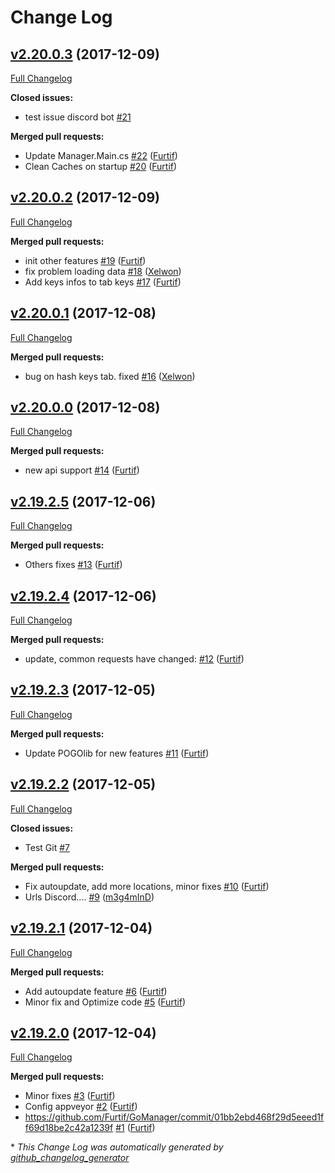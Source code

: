 # Change Log

## [v2.20.0.3](https://github.com/Furtif/GoManager/tree/v2.20.0.3) (2017-12-09)

[Full Changelog](https://github.com/Furtif/GoManager/compare/v2.20.0.2...v2.20.0.3)

**Closed issues:**

- test issue discord bot [\#21](https://github.com/Furtif/GoManager/issues/21)

**Merged pull requests:**

- Update Manager.Main.cs [\#22](https://github.com/Furtif/GoManager/pull/22) ([Furtif](https://github.com/Furtif))
- Clean Caches on startup [\#20](https://github.com/Furtif/GoManager/pull/20) ([Furtif](https://github.com/Furtif))

## [v2.20.0.2](https://github.com/Furtif/GoManager/tree/v2.20.0.2) (2017-12-09)

[Full Changelog](https://github.com/Furtif/GoManager/compare/v2.20.0.1...v2.20.0.2)

**Merged pull requests:**

-  init other features [\#19](https://github.com/Furtif/GoManager/pull/19) ([Furtif](https://github.com/Furtif))
- fix problem loading data [\#18](https://github.com/Furtif/GoManager/pull/18) ([Xelwon](https://github.com/Xelwon))
-  Add keys infos to tab keys [\#17](https://github.com/Furtif/GoManager/pull/17) ([Furtif](https://github.com/Furtif))

## [v2.20.0.1](https://github.com/Furtif/GoManager/tree/v2.20.0.1) (2017-12-08)

[Full Changelog](https://github.com/Furtif/GoManager/compare/v2.20.0.0...v2.20.0.1)

**Merged pull requests:**

- bug on hash keys tab. fixed [\#16](https://github.com/Furtif/GoManager/pull/16) ([Xelwon](https://github.com/Xelwon))

## [v2.20.0.0](https://github.com/Furtif/GoManager/tree/v2.20.0.0) (2017-12-08)

[Full Changelog](https://github.com/Furtif/GoManager/compare/v2.19.2.5...v2.20.0.0)

**Merged pull requests:**

- new api support [\#14](https://github.com/Furtif/GoManager/pull/14) ([Furtif](https://github.com/Furtif))

## [v2.19.2.5](https://github.com/Furtif/GoManager/tree/v2.19.2.5) (2017-12-06)

[Full Changelog](https://github.com/Furtif/GoManager/compare/v2.19.2.4...v2.19.2.5)

**Merged pull requests:**

- Others fixes [\#13](https://github.com/Furtif/GoManager/pull/13) ([Furtif](https://github.com/Furtif))

## [v2.19.2.4](https://github.com/Furtif/GoManager/tree/v2.19.2.4) (2017-12-06)

[Full Changelog](https://github.com/Furtif/GoManager/compare/v2.19.2.3...v2.19.2.4)

**Merged pull requests:**

- update, common requests have changed: [\#12](https://github.com/Furtif/GoManager/pull/12) ([Furtif](https://github.com/Furtif))

## [v2.19.2.3](https://github.com/Furtif/GoManager/tree/v2.19.2.3) (2017-12-05)

[Full Changelog](https://github.com/Furtif/GoManager/compare/v2.19.2.2...v2.19.2.3)

**Merged pull requests:**

- Update POGOlib for new features [\#11](https://github.com/Furtif/GoManager/pull/11) ([Furtif](https://github.com/Furtif))

## [v2.19.2.2](https://github.com/Furtif/GoManager/tree/v2.19.2.2) (2017-12-05)

[Full Changelog](https://github.com/Furtif/GoManager/compare/v2.19.2.1...v2.19.2.2)

**Closed issues:**

- Test Git [\#7](https://github.com/Furtif/GoManager/issues/7)

**Merged pull requests:**

- Fix autoupdate, add more locations, minor fixes [\#10](https://github.com/Furtif/GoManager/pull/10) ([Furtif](https://github.com/Furtif))
- Urls Discord.... [\#9](https://github.com/Furtif/GoManager/pull/9) ([m3g4mInD](https://github.com/m3g4mInD))

## [v2.19.2.1](https://github.com/Furtif/GoManager/tree/v2.19.2.1) (2017-12-04)

[Full Changelog](https://github.com/Furtif/GoManager/compare/v2.19.2.0...v2.19.2.1)

**Merged pull requests:**

- Add autoupdate feature [\#6](https://github.com/Furtif/GoManager/pull/6) ([Furtif](https://github.com/Furtif))
- Minor fix and Optimize code [\#5](https://github.com/Furtif/GoManager/pull/5) ([Furtif](https://github.com/Furtif))

## [v2.19.2.0](https://github.com/Furtif/GoManager/tree/v2.19.2.0) (2017-12-04)

[Full Changelog](https://github.com/Furtif/GoManager/compare/8752f2eec07a2310fd6321107202b2e74c750e2d...v2.19.2.0)

**Merged pull requests:**

- Minor fixes [\#3](https://github.com/Furtif/GoManager/pull/3) ([Furtif](https://github.com/Furtif))
- Config appveyor [\#2](https://github.com/Furtif/GoManager/pull/2) ([Furtif](https://github.com/Furtif))
- https://github.com/Furtif/GoManager/commit/01bb2ebd468f29d5eeed1ff69d18be2c42a1239f [\#1](https://github.com/Furtif/GoManager/pull/1) ([Furtif](https://github.com/Furtif))



\* *This Change Log was automatically generated by [github_changelog_generator](https://github.com/skywinder/Github-Changelog-Generator)*